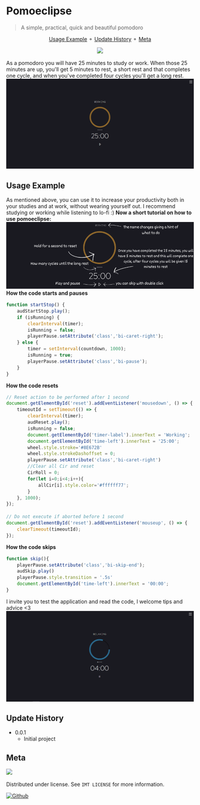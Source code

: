 # Pomoeclipse
> A simple, practical, quick and beautiful pomodoro 

<p align="center">
    <a href="#Usage-Example"> Usage Example</a> ⚬
    <a href="#Update-History"> Update History</a> ⚬
    <a href="#Meta"> Meta</a>
</p>

<div align="center"> <!--Icon-->
   <img width="100px" src="https://github.com/FelixClone/pomoeclipse/assets/85363903/19331eb5-1406-4d0c-92ed-e27b35bc6755">
</div>

As a pomodoro you will have 25 minutes to study or work. When those 25 minutes are up, you'll get 5 minutes to rest, a short rest and that completes one cycle, and when you've completed four cycles you'll get a long rest.
![image](img/screenshot-pomoeclipse.png)
## Usage Example
As mentioned above, you can use it to increase your productivity both in your studies and at work, without wearing yourself out.
I recommend studying or working while listening to lo-fi :)
**Now a short tutorial on how to use pomoeclipse:**
![image](img/tutorial.png)
**How the code starts and pauses**
```js
function startStop() {
    audStartStop.play();
    if (isRunning) {
        clearInterval(timer);
        isRunning = false;
        playerPause.setAttribute('class','bi-caret-right');
    } else {
        timer = setInterval(countdown, 1000);
        isRunning = true;
        playerPause.setAttribute('class','bi-pause');
    }    
}
```
**How the code resets**
```js
// Reset action to be performed after 1 second
document.getElementById('reset').addEventListener('mousedown', () => {
    timeoutId = setTimeout(() => {
        clearInterval(timer);
        audReset.play();
        isRunning = false;
        document.getElementById('timer-label').innerText = 'Working';
        document.getElementById('time-left').innerText = '25:00';
        wheel.style.stroke='#8E672B'
        wheel.style.strokeDashoffset = 0;
        playerPause.setAttribute('class','bi-caret-right')
        //Clear all Cir and reset
        CirRoll = 0;
        for(let i=0;i<4;i++){
            allCir[i].style.color='#ffffff77';
        }
    }, 1000);
});

// Do not execute if aborted before 1 second
document.getElementById('reset').addEventListener('mouseup', () => {
    clearTimeout(timeoutId);
});
```
**How the code skips**
```js
function skip(){
    playerPause.setAttribute('class','bi-skip-end');
    audSkip.play()
    playerPause.style.transition = '.5s'
    document.getElementById('time-left').innerText = '00:00';
}
```
I invite you to test the application and read the code, I welcome tips and advice <3
![image](img/screenshot-pomoeclipse-long-rest.png)

## Update History
* 0.0.1
    * Initial project


## Meta

<a href="mailto:contato.valtsdigital@protonmail.com?subject=Pomoeclipse&body=Hello i wanna talk about pomoeclipse"> <img width="140" src="https://img.shields.io/badge/ProtonMail-8B89CC?style=for-the-badge&logo=protonmail&logoColor=white"> </a>

Distributed under license. See `IMT LICENSE` for more information.

<a href="https://github.com/FelixClone"> <img width="90" src="https://img.shields.io/badge/github-%23121011.svg?style=for-the-badge&logo=github&logoColor=white" alt="Github"> </a>